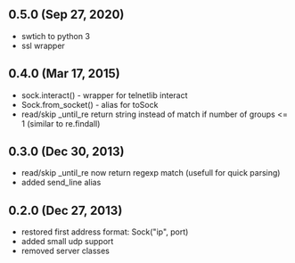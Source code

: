 ## 0.5.0 (Sep 27, 2020)

  - swtich to python 3
  - ssl wrapper

## 0.4.0 (Mar 17, 2015)

  - sock.interact() - wrapper for telnetlib interact
  - Sock.from_socket() - alias for toSock
  - read/skip \_until\_re return string instead of match if number of groups <= 1 (similar to re.findall)

## 0.3.0 (Dec 30, 2013)

  - read/skip \_until\_re now return regexp match (usefull for quick parsing)
  - added send\_line alias

## 0.2.0 (Dec 27, 2013)

  - restored first address format: Sock("ip", port)
  - added small udp support
  - removed server classes
